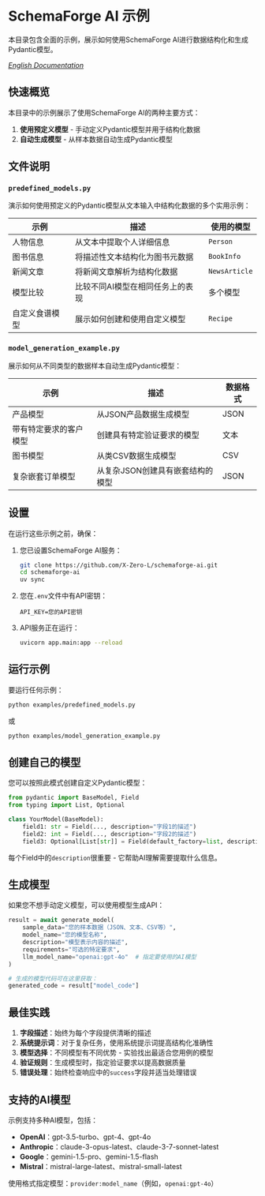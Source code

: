 # SchemaForge AI 示例

本目录包含全面的示例，展示如何使用SchemaForge AI进行数据结构化和生成Pydantic模型。

*[English Documentation](README.md)*

## 快速概览

本目录中的示例展示了使用SchemaForge AI的两种主要方式：

1. **使用预定义模型** - 手动定义Pydantic模型并用于结构化数据
2. **自动生成模型** - 从样本数据自动生成Pydantic模型

## 文件说明

### `predefined_models.py`

演示如何使用预定义的Pydantic模型从文本输入中结构化数据的多个实用示例：

| 示例                      | 描述                                   | 使用的模型      |
|--------------------------|----------------------------------------|----------------|
| 人物信息                  | 从文本中提取个人详细信息                 | `Person`       |
| 图书信息                  | 将描述性文本结构化为图书元数据           | `BookInfo`     |
| 新闻文章                  | 将新闻文章解析为结构化数据               | `NewsArticle`  |
| 模型比较                  | 比较不同AI模型在相同任务上的表现         | 多个模型        |
| 自定义食谱模型            | 展示如何创建和使用自定义模型             | `Recipe`       |

### `model_generation_example.py`

展示如何从不同类型的数据样本自动生成Pydantic模型：

| 示例                        | 描述                                     | 数据格式 |
|----------------------------|------------------------------------------|---------|
| 产品模型                    | 从JSON产品数据生成模型                    | JSON    |
| 带有特定要求的客户模型      | 创建具有特定验证要求的模型                | 文本     |
| 图书模型                    | 从类CSV数据生成模型                       | CSV     |
| 复杂嵌套订单模型            | 从复杂JSON创建具有嵌套结构的模型          | JSON    |

## 设置

在运行这些示例之前，确保：

1. 您已设置SchemaForge AI服务：
   ```bash
   git clone https://github.com/X-Zero-L/schemaforge-ai.git
   cd schemaforge-ai
   uv sync
   ```

2. 您在`.env`文件中有API密钥：
   ```
   API_KEY=您的API密钥
   ```

3. API服务正在运行：
   ```bash
   uvicorn app.main:app --reload
   ```

## 运行示例

要运行任何示例：

```bash
python examples/predefined_models.py
```

或

```bash
python examples/model_generation_example.py
```

## 创建自己的模型

您可以按照此模式创建自定义Pydantic模型：

```python
from pydantic import BaseModel, Field
from typing import List, Optional

class YourModel(BaseModel):
    field1: str = Field(..., description="字段1的描述")
    field2: int = Field(..., description="字段2的描述")
    field3: Optional[List[str]] = Field(default_factory=list, description="字段3的描述")
```

每个Field中的`description`很重要 - 它帮助AI理解需要提取什么信息。

## 生成模型

如果您不想手动定义模型，可以使用模型生成API：

```python
result = await generate_model(
    sample_data="您的样本数据（JSON、文本、CSV等）",
    model_name="您的模型名称",
    description="模型表示内容的描述",
    requirements="可选的特定要求",
    llm_model_name="openai:gpt-4o"  # 指定要使用的AI模型
)

# 生成的模型代码可在这里获取：
generated_code = result["model_code"]
```

## 最佳实践

1. **字段描述**：始终为每个字段提供清晰的描述
2. **系统提示词**：对于复杂任务，使用系统提示词提高结构化准确性
3. **模型选择**：不同模型有不同优势 - 实验找出最适合您用例的模型
4. **验证规则**：生成模型时，指定验证要求以提高数据质量
5. **错误处理**：始终检查响应中的`success`字段并适当处理错误

## 支持的AI模型

示例支持多种AI模型，包括：

- **OpenAI**：gpt-3.5-turbo、gpt-4、gpt-4o
- **Anthropic**：claude-3-opus-latest、claude-3-7-sonnet-latest
- **Google**：gemini-1.5-pro、gemini-1.5-flash
- **Mistral**：mistral-large-latest、mistral-small-latest

使用格式指定模型：`provider:model_name`（例如，`openai:gpt-4o`） 